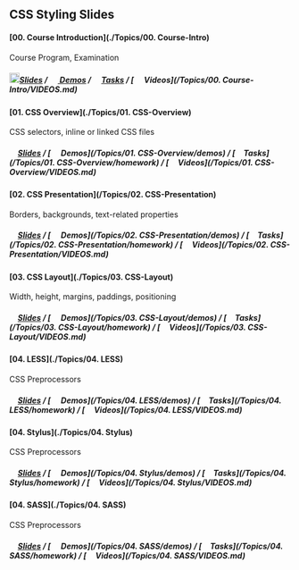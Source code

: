 ##   CSS Styling Slides

#### [00. Course Introduction](./Topics/00. Course-Intro)

Course Program, Examination

##### [<img src="https://raw.githubusercontent.com/TelerikAcademy/Common/master/icons/presentation.png" height="18"/>Slides](https://rawgit.com/TelerikAcademy/CSS/master/Topics/00.%20Course-Intro/slides/index.html) / [<img src="https://raw.githubusercontent.com/TelerikAcademy/Common/master/icons/code.png" height="15"> Demos](/Topics/00.%20Course-Intro/demos) / [<img src="https://raw.githubusercontent.com/TelerikAcademy/Common/master/icons/homework.png" height="15">Tasks](/Topics/00.%20Course-Intro/homework) / [<img src="https://raw.githubusercontent.com/TelerikAcademy/Common/master/icons/video.png" height="15"> Videos](/Topics/00. Course-Intro/VIDEOS.md)


#### [01. CSS Overview](./Topics/01. CSS-Overview)

CSS selectors, inline or linked CSS files


##### [<img src="https://raw.githubusercontent.com/TelerikAcademy/Common/master/icons/presentation.png" height="15" />Slides](https://rawgit.com/TelerikAcademy/CSS/master/Topics/01.%20CSS-Overview/slides/index.html) / [<img src="https://raw.githubusercontent.com/TelerikAcademy/Common/master/icons/code.png" height="15"> Demos](/Topics/01. CSS-Overview/demos) / [<img src="https://raw.githubusercontent.com/TelerikAcademy/Common/master/icons/homework.png" height="15">Tasks](/Topics/01. CSS-Overview/homework) / [<img src="https://raw.githubusercontent.com/TelerikAcademy/Common/master/icons/video.png" height="13"> Videos](/Topics/01. CSS-Overview/VIDEOS.md)


#### [02. CSS Presentation](/Topics/02. CSS-Presentation)

Borders, backgrounds, text-related properties


##### [<img src="https://raw.githubusercontent.com/TelerikAcademy/Common/master/icons/presentation.png" height="15" />Slides](https://rawgit.com/TelerikAcademy/CSS/master/Topics/02.%20CSS-Presentation/slides/index.html) / [<img src="https://raw.githubusercontent.com/TelerikAcademy/Common/master/icons/code.png" height="15"> Demos](/Topics/02. CSS-Presentation/demos) / [<img src="https://raw.githubusercontent.com/TelerikAcademy/Common/master/icons/homework.png" height="15">Tasks](/Topics/02. CSS-Presentation/homework) / [<img src="https://raw.githubusercontent.com/TelerikAcademy/Common/master/icons/video.png" height="13"> Videos](/Topics/02. CSS-Presentation/VIDEOS.md)

#### [03. CSS Layout](./Topics/03. CSS-Layout)

Width, height, margins, paddings, positioning


##### [<img src="https://raw.githubusercontent.com/TelerikAcademy/Common/master/icons/presentation.png" height="15" />Slides](https://rawgit.com/TelerikAcademy/CSS/master/Topics/03.%20CSS-Layout/slides/index.html) / [<img src="https://raw.githubusercontent.com/TelerikAcademy/Common/master/icons/code.png" height="15"> Demos](/Topics/03. CSS-Layout/demos) / [<img src="https://raw.githubusercontent.com/TelerikAcademy/Common/master/icons/homework.png" height="15">Tasks](/Topics/03. CSS-Layout/homework) / [<img src="https://raw.githubusercontent.com/TelerikAcademy/Common/master/icons/video.png" height="13"> Videos](/Topics/03. CSS-Layout/VIDEOS.md)


#### [04. LESS](./Topics/04. LESS)

CSS Preprocessors

##### [<img src="https://raw.githubusercontent.com/TelerikAcademy/Common/master/icons/presentation.png" height="15" />Slides](https://rawgit.com/TelerikAcademy/CSS/master/Topics/04.%20LESS/slides/index.html) / [<img src="https://raw.githubusercontent.com/TelerikAcademy/Common/master/icons/code.png" height="15"> Demos](/Topics/04. LESS/demos) / [<img src="https://raw.githubusercontent.com/TelerikAcademy/Common/master/icons/homework.png" height="15">Tasks](/Topics/04. LESS/homework) / [<img src="https://raw.githubusercontent.com/TelerikAcademy/Common/master/icons/video.png" height="13"> Videos](/Topics/04. LESS/VIDEOS.md)

#### [04. Stylus](./Topics/04. Stylus)

CSS Preprocessors

##### [<img src="https://raw.githubusercontent.com/TelerikAcademy/Common/master/icons/presentation.png" height="15" />Slides](https://rawgit.com/TelerikAcademy/CSS/master/Topics/04.%20Stylus/slides/index.html) / [<img src="https://raw.githubusercontent.com/TelerikAcademy/Common/master/icons/code.png" height="15"> Demos](/Topics/04. Stylus/demos) / [<img src="https://raw.githubusercontent.com/TelerikAcademy/Common/master/icons/homework.png" height="15">Tasks](/Topics/04. Stylus/homework) / [<img src="https://raw.githubusercontent.com/TelerikAcademy/Common/master/icons/video.png" height="13"> Videos](/Topics/04. Stylus/VIDEOS.md)

#### [04. SASS](./Topics/04. SASS)

CSS Preprocessors

##### [<img src="https://raw.githubusercontent.com/TelerikAcademy/Common/master/icons/presentation.png" height="15" />Slides](https://rawgit.com/TelerikAcademy/CSS/master/Topics/04.%20SASS/slides/index.html) / [<img src="https://raw.githubusercontent.com/TelerikAcademy/Common/master/icons/code.png" height="15"> Demos](/Topics/04. SASS/demos) / [<img src="https://raw.githubusercontent.com/TelerikAcademy/Common/master/icons/homework.png" height="15">Tasks](/Topics/04. SASS/homework) / [<img src="https://raw.githubusercontent.com/TelerikAcademy/Common/master/icons/video.png" height="13"> Videos](/Topics/04. SASS/VIDEOS.md)
